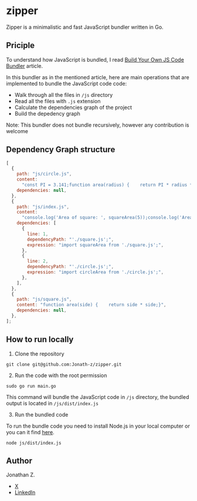 # zipper

Zipper is a minimalistic and fast JavaScript bundler written in Go.

## Priciple

To understand how JavaScript is bundled, I read [Build Your Own JS Code Bundler](https://blog.bitsrc.io/building-your-first-bundler-99e4fdf502b2?gi=50efca31fac7) article.

In this bundler as in the mentioned article, here are main operations that are implemented to bundle the JavaScript code code:

- Walk through all the files in `/js` directory
- Read all the files with `.js` extension
- Calculate the dependencies graph of the project
- Build the depedency graph

Note: This bundler does not bundle recursively, however any contribution is welcome

## Dependency Graph structure

```javascript
[
  {
    path: "js/circle.js",
    content:
      "const PI = 3.141;function area(radius) {    return PI * radius * radius;}",
    dependencies: null,
  },
  {
    path: "js/index.js",
    content:
      "console.log('Area of square: ', squareArea(5));console.log('Area of circle', circleArea(5));",
    dependencies: [
      {
        line: 1,
        dependencyPath: "'./square.js';",
        expression: "import squareArea from './square.js';",
      },
      {
        line: 2,
        dependencyPath: "'./circle.js';",
        expression: "import circleArea from './circle.js';",
      },
    ],
  },
  {
    path: "js/square.js",
    content: "function area(side) {    return side * side;}",
    dependencies: null,
  },
];
```

## How to run locally

1. Clone the repository

```shell
git clone git@github.com:Jonath-z/zipper.git
```

2. Run the code with the root permission

```shell
sudo go run main.go
```

This command will bundle the JavaScript code in `/js` directory, the bundled output is located
in `/js/dist/index.js`

3. Run the bundled code

To run the bundle code you need to install Node.js in your local computer or you can it find [here](https://nodejs.org/en/download).

```shell
node js/dist/index.js
```

## Author

Jonathan Z.

- [X](https://twitter.com/JonathanZihind4)
- [LinkedIn](https://www.linkedin.com/in/jonathan-z-0a40ab209/)
